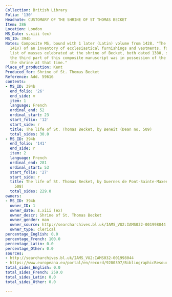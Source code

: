 ```yaml
---
Collection: British Library
Folia: '130'
Headnote: CUSTOMARY OF THE SHRINE OF ST THOMAS BECKET
Item: 386
Location: London
MS_Date: s.xiii (ex)
MS_ID: 394b
Notes: Composite MS, bound with 1 later (Latin) volume from 1428. "The presence (f.
  141v) of an inventory of ecclesiastical furnishings and vestments, followed by a
  list of masses celebrated at the shrine of Becket, both dated 1380, suggests that
  the third part of this composite manuscript was in possession of the guardians of
  the shrine at that time."
Place_of_production: Kent
Produced_for: Shrine of St. Thomas Becket
Reference: Add. 59616
contents:
- MS_ID: 394b
  end_folio: '26'
  end_side: v
  item: 1
  language: French
  ordinal_end: 52
  ordinal_start: 23
  start_folio: '12'
  start_side: r
  title: The life of St. Thomas Becket, by Beneit (Dean no. 509)
  total_sides: 30.0
- MS_ID: 394b
  end_folio: '141'
  end_side: r
  item: 2
  language: French
  ordinal_end: 281
  ordinal_start: 53
  start_folio: '27'
  start_side: r
  title: The life of St. Thomas Becket, by Guernes de Pont-Sainte-Maxence (Dean no.
    508)
  total_sides: 229.0
owners:
- MS_ID: 394b
  owner_ID: 1
  owner_date: s.xiii (ex)
  owner_descr: Shrine of St. Thomas Becket
  owner_gender: man
  owner_source: http://searcharchives.bl.uk/IAMS_VU2:IAMS032-001998044
  owner_type: clerical
percentage_English: 0.0
percentage_French: 100.0
percentage_Latin: 0.0
percentage_Other: 0.0
sources:
- http://searcharchives.bl.uk/IAMS_VU2:IAMS032-001998044
- https://www.europeana.eu/portal/en/record/9200397/BibliographicResource_3000126312634.html
total_sides_English: 0.0
total_sides_French: 259.0
total_sides_Latin: 0.0
total_sides_Other: 0.0

---
```

